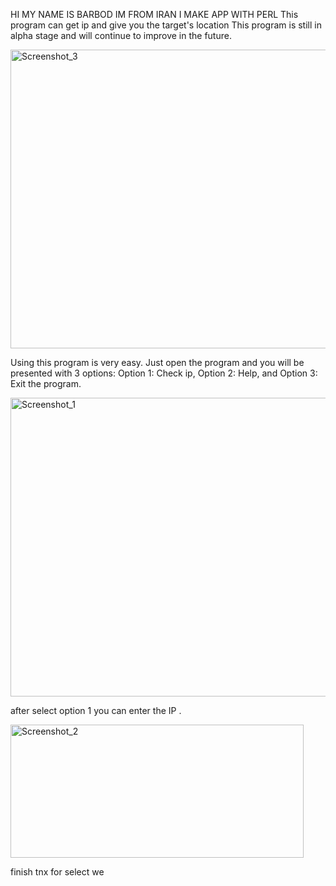 HI MY NAME IS BARBOD
IM FROM IRAN 
I MAKE APP WITH PERL
This program can get ip
and give you the target's
location
This program is still in alpha stage
and will continue to improve in the future.




<img width="645" height="478" alt="Screenshot_3" src= "https://github.com/user-attachments/assets/0a90ec4e-2c59-4fa7-98a4-ffee48e90baf" />


Using this program is very easy. Just open
the program and you will be presented with 3 options: Option 1: Check ip,
Option 2: Help, and Option 3: Exit the program.


<img width="645" height="478" alt="Screenshot_1" src="https://github.com/user-attachments/assets/b03143b1-1530-4ed2-ab0f-d98dda807795" />


after select option 1 you can enter the IP . 



<img width="469" height="213" alt="Screenshot_2" src="https://github.com/user-attachments/assets/0cfdd002-ba50-40ae-a631-1b6c5b20783b" />



finish tnx  for select we

